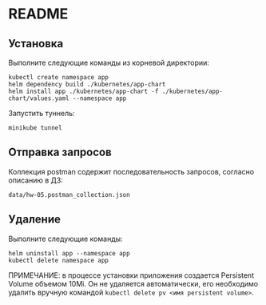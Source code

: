 # README

## Установка

Выполните следующие команды из корневой директории:

```
kubectl create namespace app
helm dependency build ./kubernetes/app-chart
helm install app ./kubernetes/app-chart -f ./kubernetes/app-chart/values.yaml --namespace app
```

Запустить туннель:

`minikube tunnel`

## Отправка запросов

Коллекция postman содержит последовательность запросов, согласно описанию в ДЗ:

`data/hw-05.postman_collection.json`

## Удаление

Выполните следующие команды:
```
helm uninstall app --namespace app
kubectl delete namespace app
```
ПРИМЕЧАНИЕ: в процессе установки приложения создается Persistent Volume объемом 10Mi.
Он не удаляется автоматически, его необходимо удалить вручную командой `kubectl delete pv <имя persistent volume>`.